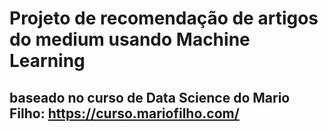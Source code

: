 # Projeto de recomendação de artigos do medium usando Machine Learning

## baseado no curso de Data Science do Mario Filho: https://curso.mariofilho.com/
